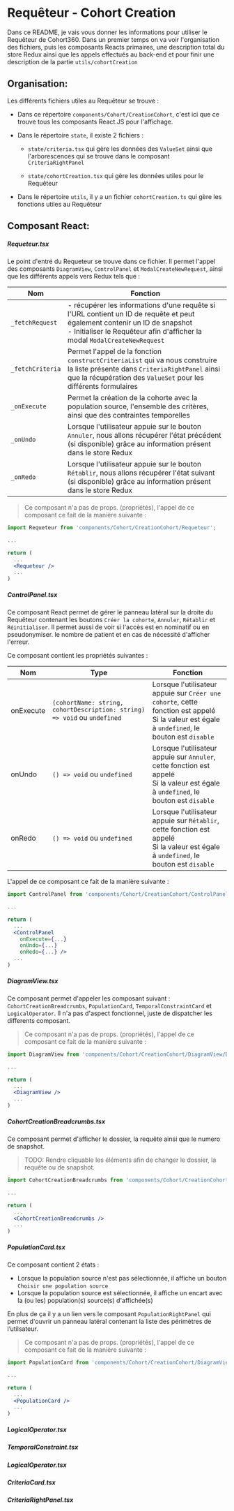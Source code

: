 # Requêteur - Cohort Creation

Dans ce README, je vais vous donner les informations pour utiliser le Requêteur de Cohort360. Dans un premier temps on va voir l'organisation des fichiers, puis les composants Reacts primaires, une description total du store Redux ainsi que les appels effectués au back-end et pour finir une description de la partie `utils/cohortCreation`

## Organisation:

Les différents fichiers utiles au Requêteur se trouve :

- Dans ce répertoire `components/Cohort/CreationCohort`, c'est ici que ce trouve tous les composants React.JS pour l'affichage.

- Dans le répertoire `state`, il existe 2 fichiers :

  - `state/criteria.tsx` qui gère les données des `ValueSet` ainsi que l'arborescences qui se trouve dans le composant `CriteriaRightPanel`

  - `state/cohortCreation.tsx` qui gère les données utiles pour le Requêteur

- Dans le répertoire `utils`, il y a un fichier `cohortCreation.ts` qui gère les fonctions utiles au Requêteur

## Composant React:

##### Requeteur.tsx

Le point d'entré du Requeteur se trouve dans ce fichier. Il permet l'appel des composants `DiagramView`, `ControlPanel` et `ModalCreateNewRequest`, ainsi que les différents appels vers Redux tels que :

| Nom              | Fonction                                                                                                                                                                                                    |
| ---------------- | ----------------------------------------------------------------------------------------------------------------------------------------------------------------------------------------------------------- |
| `_fetchRequest`  | - récupérer les informations d'une requête si l'URL contient un ID de requête et peut également contenir un ID de snapshot <br> - Initialiser le Requêteur afin d'afficher la modal `ModalCreateNewRequest` |
| `_fetchCriteria` | Permet l'appel de la fonction `constructCriteriaList` qui va nous construire la liste présente dans `CriteriaRightPanel` ainsi que la récupération des `ValueSet` pour les différents formulaires           |
| `_onExecute`     | Permet la création de la cohorte avec la population source, l'ensemble des critères, ainsi que des contraintes temporelles                                                                                  |
| `_onUndo`        | Lorsque l'utilisateur appuie sur le bouton `Annuler`, nous allons récupérer l'état précédent (si disponible) grâce au information présent dans le store Redux                                               |
| `_onRedo`        | Lorsque l'utilisateur appuie sur le bouton `Rétablir`, nous allons récupérer l'état suivant (si disponible) grâce au information présent dans le store Redux                                                |

> Ce composant n'a pas de props. (propriétés), l'appel de ce composant ce fait de la manière suivante :

```jsx
import Requeteur from 'components/Cohort/CreationCohort/Requeteur';

...

return (
  ...
  <Requeteur />
  ...
)
```

##### ControlPanel.tsx

Ce composant React permet de gérer le panneau latéral sur la droite du Requêteur contenant les boutons `Créer la cohorte`, `Annuler`, `Rétablir` et `Réinitialiser`. Il permet aussi de voir si l'accès est en nominatif ou en pseudonymiser. le nombre de patient et en cas de nécessité d'afficher l'erreur.

Ce composant contient les propriétés suivantes :

| Nom       | Type                                                                     | Fonction                                                                                                                                             |
| --------- | ------------------------------------------------------------------------ | ---------------------------------------------------------------------------------------------------------------------------------------------------- |
| onExecute | `(cohortName: string, cohortDescription: string) => void` ou `undefined` | Lorsque l'utilisateur appuie sur `Créer une cohorte`, cette fonction est appelé <br /> Si la valeur est égale à `undefined`, le bouton est `disable` |
| onUndo    | `() => void` ou `undefined`                                              | Lorsque l'utilisateur appuie sur `Annuler`, cette fonction est appelé <br /> Si la valeur est égale à `undefined`, le bouton est `disable`           |
| onRedo    | `() => void` ou `undefined`                                              | Lorsque l'utilisateur appuie sur `Rétablir`, cette fonction est appelé <br /> Si la valeur est égale à `undefined`, le bouton est `disable`          |

L'appel de ce composant ce fait de la manière suivante :

```jsx
import ControlPanel from 'components/Cohort/CreationCohort/ControlPanel/ControlPanel';

...

return (
  ...
  <ControlPanel
    onExecute={...}
    onUndo={...}
    onRedo={...} />
  ...
)
```

##### DiagramView.tsx

Ce composant permet d'appeler les composant suivant : `CohortCreationBreadcrumbs`, `PopulationCard`, `TemporalConstraintCard` et `LogicalOperator`. Il n'a pas d'aspect fonctionnel, juste de dispatcher les differents composant.

> Ce composant n'a pas de props. (propriétés), l'appel de ce composant ce fait de la manière suivante :

```jsx
import DiagramView from 'components/Cohort/CreationCohort/DiagramView/DiagramView';

...

return (
  ...
  <DiagramView />
  ...
)
```

##### CohortCreationBreadcrumbs.tsx

Ce composant permet d'afficher le dossier, la requête ainsi que le numero de snapshot.

> TODO: Rendre cliquable les éléments afin de changer le dossier, la requête ou de snapshot.

```jsx
import CohortCreationBreadcrumbs from 'components/Cohort/CreationCohort/DiagramView/components/Breadcrumbs/Breadcrumbs'

...

return (
  ...
  <CohortCreationBreadcrumbs />
  ...
)
```

##### PopulationCard.tsx

Ce composant contient 2 états :

- Lorsque la population source n'est pas sélectionnée, il affiche un bouton `Choisir une population source`
- Lorsque la population source est sélectionnée, il affiche un encart avec la (ou les) population(s) source(s) d'affichée(s)

En plus de ça il y a un lien vers le composant `PopulationRightPanel` qui permet d'ouvrir un panneau latéral contenant la liste des périmètres de l’utilsateur.

> Ce composant n'a pas de props. (propriétés), l'appel de ce composant ce fait de la manière suivante :

```jsx
import PopulationCard from 'components/Cohort/CreationCohort/DiagramView/components/PopulationCard/PopulationCard';

...

return (
  ...
  <PopulationCard />
  ...
)
```

##### LogicalOperator.tsx

##### TemporalConstraint.tsx

##### LogicalOperator.tsx

##### CriteriaCard.tsx

##### CriteriaRightPanel.tsx
